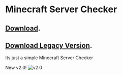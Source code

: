 # Minecraft Server Checker
## [Download](https://github.com/OhRetro/Minecraft-Server-Checker/releases).
## [Download Legacy Version](https://github.com/OhRetro/Minecraft-Server-Checker/releases/tag/Legacy).
Its just a simple Minecraft Server Checker

New v2.0!
![v2.0](https://user-images.githubusercontent.com/70819072/130281311-56d5f409-ca56-4734-8cd4-5272aea15d88.png)
